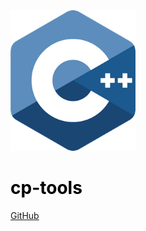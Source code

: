 <img src="_media/cpp-logo.png" alt="Competitive programming Tools Logo" width="200">

<h1 style="color: black;">cp-tools</h1>

[GitHub](https://github.com/competitive-programming-tools/competitive-problems-tools)
